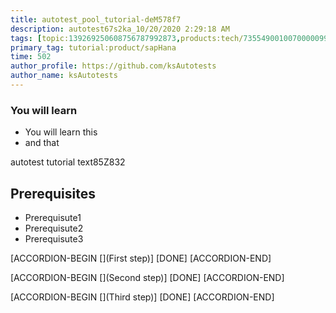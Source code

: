 ```yaml
---
title: autotest_pool_tutorial-deM578f7
description: autotest67s2ka_10/20/2020 2:29:18 AM
tags: [topic:139269250608756787992873,products:tech/73554900100700000996,tutorial:experience/advanced]
primary_tag: tutorial:product/sapHana
time: 502
author_profile: https://github.com/ksAutotests
author_name: ksAutotests
---
```

### You will learn
- You will learn this
- and that

autotest tutorial text85Z832

## Prerequisites
- Prerequisute1
- Prerequisute2
- Prerequisute3

[ACCORDION-BEGIN [](First step)]
[DONE]
[ACCORDION-END]

[ACCORDION-BEGIN [](Second step)]
[DONE]
[ACCORDION-END]

[ACCORDION-BEGIN [](Third step)]
[DONE]
[ACCORDION-END]

